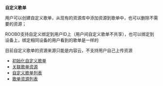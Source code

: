 **自定义歌单**

用户可以创建自定义歌单，从现有的资源库中添加资源到歌单中，也可以删除不需要的资源；

ROOBO支持自定义绑定到用户ID上（用户间自定义歌单不共享），也可以绑定到设备上，绑定相同设备的用户看到的歌单是一样的

目前自定义歌单的资源来源只能是内容云，不支持用户自己上传资源

* [初始化自定义歌单](/yong-hu-ge-dan/chu-shi-hua-zi-ding-yi-ge-dan.md)
* [关联歌单资源](/yong-hu-ge-dan/guan-lian-ge-dan-zi-yuan.md)
* [自定义歌单列表](/yong-hu-ge-dan/zi-ding-yi-ge-dan-lie-biao.md)
* [歌单资源列表](/yong-hu-ge-dan/ge-dan-zi-yuan-lie-biao.md)



